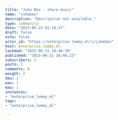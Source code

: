 ```yaml
---
title: "Juke Box - share music" 
name: "jukebox"
description: "Description not available."
type: community
date: "2023-06-23 01:18:37"
draft: false
nsfw: false
actor_id: "https://enterprise.lemmy.ml/c/jukebox"
host: enterprise.lemmy.ml
lastmod: "2023-06-21 18:46:30"
published: "2023-06-21 18:46:22"
subscribers: 3
posts: 2
comments: 0
weight: 2
dau: 1
wau: 1
mau: 1
instances:
- "enterprise_lemmy_ml"
tags: 
- "enterprise_lemmy_ml"

---
```

